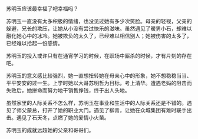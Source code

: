 苏明玉应该最幸福了吧幸福吗？

苏明玉一直没有太多积极的情绪，也没见过她有多少次笑脸。母亲的轻视，父亲的躲避，兄长的欺压，让她从小没有尝过快乐的滋味。虽然遇见了暖男小石，却难以融化她心中的冰冷。她被欺负的太久了，已经难以相信别人；她被伤害的太多了，已经难以拾起一份感情。

苏明玉的投入或许只有在通宵学习的时候，在职场中厮杀的时候，才有片刻的存在吧。

苏明玉的意义感比较强烈，她一直想扭转她在母亲心中的形象，她不想稳稳当当、平平安安的过一生。上学时她以大哥苏明哲为目标，考上清华。遭遇老妈的阻击而失败后，她拼命而努力地干销售挣钱，终于出人头地。

虽然家里的人际关系不怎么样，苏明玉在事业和生活中的人际关系还是不错的。遇见了师父蒙总，打开了她的职业大门。遇见了柳青，让她在众城集团有难时联手出击。遇见了石天冬，点燃了她的爱情小火苗。

苏明玉的成就远超她的父亲和哥哥们。






<!--stackedit_data:
eyJoaXN0b3J5IjpbLTEzODcyMDg5NF19
-->